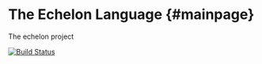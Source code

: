 # The Echelon Language {#mainpage}
The echelon project

[![Build Status](https://travis-ci.org/ThetaSinner/echelon.svg?branch=master)](https://travis-ci.org/ThetaSinner/echelon)
